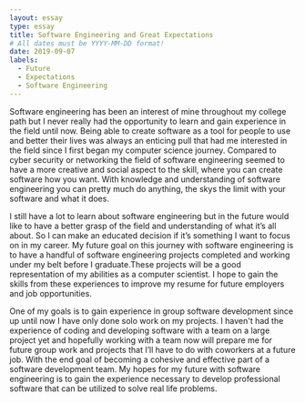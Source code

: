 ```yaml
---
layout: essay
type: essay
title: Software Engineering and Great Expectations
# All dates must be YYYY-MM-DD format!
date: 2019-09-07
labels:
  - Future
  - Expectations
  - Software Engineering
---
```


Software engineering has been an interest of mine throughout my college path but I never really had the opportunity to learn and gain experience in the field until now. Being able to create software as a tool for people to use and better their lives was always an enticing pull that had me interested in the field since I first began my computer science journey. Compared to cyber security or networking the field of software engineering seemed to have a more creative and social aspect to the skill, where you can create software how you want. With  knowledge and understanding of software engineering you can pretty much do anything, the skys the limit with your software and what it does.

 I still have a lot to learn about software engineering but in the future would like to have a better grasp of the field and understanding of what it’s all about. So I can make an educated decision if it’s something I want to focus on in my career. My future goal on this journey with software engineering is to have a handful of software engineering projects completed and working under my belt before I graduate.These projects will be a good representation of my abilities as a computer scientist. I hope to gain the skills from these experiences to improve  my resume for future employers and job opportunities. 

One of my goals is to gain experience in group software development since up until now I have only done solo work on my projects. I haven't had the experience of coding and developing software with a team on a large project yet and hopefully working with a team now will prepare me for future group work and projects that I’ll have to do with coworkers at a future job. With the end goal of becoming a cohesive and effective part of a software development team. My hopes for my future with software engineering is to gain the experience necessary to develop professional software that can be utilized to solve real life problems.

